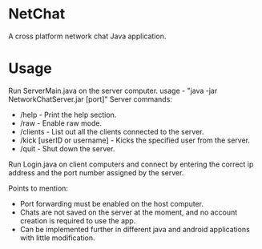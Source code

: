 # NetChat
A cross platform network chat Java application.

# Usage
Run ServerMain.java on the server computer.
  usage - "java -jar NetworkChatServer.jar [port]"
Server commands:
  <ul>
    <li>/help - Print the help section.</li>
    <li>/raw - Enable raw mode.</li>
    <li>/clients - List out all the clients connected to the server.</li>
    <li>/kick [userID or username] - Kicks the specified user from the server.</li>
    <li>/quit - Shut down the server.</li>
  </ul>
Run Login.java on client computers and connect by entering the correct ip address and the port number assigned by the server.

Points to mention:
<ul>
<li>Port forwarding must be enabled on the host computer.</li>
<li>Chats are not saved on the server at the moment, and no account creation is required to use the app.</li>
<li>Can be implemented further in different java and android applications with little modification.</li>
  </ul>
